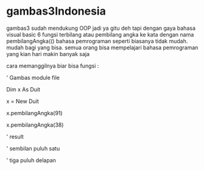 # gambas3Indonesia

gambas3 sudah mendukung OOP jadi ya gitu deh tapi dengan gaya bahasa visual basic 6
fungsi terbilang atau pembilang angka ke kata dengan nama pembilangAngka(()
bahasa pemrograman seperti biasanya tidak mudah. mudah bagi yang bisa.
semua orang bisa mempelajari bahasa pemrograman yang kian hari makin banyak saja

cara memanggilnya biar bisa fungsi :

' Gambas module file


Dim x As Duit

x = New Duit


x.pembilangAngka(91)

x.pembilangAngka(38)

'  result

'  sembilan puluh satu

'  tiga puluh delapan


